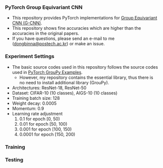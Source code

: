 ### PyTorch Group Equivariant CNN

* This repository provides PyTorch implementations for [Group Equivariant CNN (G-CNN)](https://arxiv.org/abs/1602.07576).
* This repository shows fine accuracies which are higher than the accuracies in the original papers.
* If you have questions, please send an e-mail to me (dongbinna@postech.ac.kr) or make an issue.

### Experiment Settings

* The basic source codes used in this repository follows the source codes used in [PyTorch GrouPy Examples](https://github.com/adambielski/pytorch-gconv-experiments).
    * However, my repository contains the essential library, thus there is no need to install additional library (GrouPy).
* Architectures: ResNet-18, ResNet-50
* Dataset: CIFAR-10 (10 classes), AIGS-10 (10 classes)
* Training batch size: 128
* Weight decay: 0.0005
* Momentum: 0.9
* Learning rate adjustment
  1) 0.1 for epoch [0, 50)
  2) 0.01 for epoch [50, 100)
  3) 0.001 for epoch [100, 150)
  3) 0.0001 for epoch [150, 200)

### Training


### Testing

